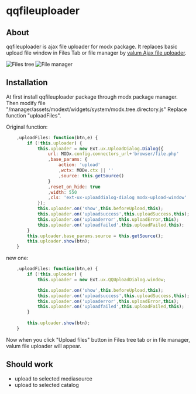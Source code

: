 qqfileuploader
==============
## About
qqfileuploader is ajax file uploader for modx package. It replaces basic upload file window in Files Tab or file manager  by [valum Ajax file uploader](http://valums-file-uploader.github.io/file-uploader/).

![Files tree](https://www.dropbox.com/s/pxd58yztqbymgiu/2014-03-03%2018_42_13-System%20Settings%20_%20MODX%20Revolution.png)
![File manager](https://www.dropbox.com/s/j1e86j9b7duu2lj/2014-03-03%2018_44_35-Editing_%20Home%20_%20MODX%20Revolution.png)
## Installation
At first install qqfileuploader package through modx package manager. Then modify file "/manager/assets/modext/widgets/system/modx.tree.directory.js"
Replace function "uploadFiles".

Original function:
```javascript
    ,uploadFiles: function(btn,e) {
        if (!this.uploader) {
            this.uploader = new Ext.ux.UploadDialog.Dialog({
                url: MODx.config.connectors_url+'browser/file.php'
                ,base_params: {
                    action: 'upload'
                    ,wctx: MODx.ctx || ''
                    ,source: this.getSource()
                }
                ,reset_on_hide: true
                ,width: 550
                ,cls: 'ext-ux-uploaddialog-dialog modx-upload-window'
            });
            this.uploader.on('show',this.beforeUpload,this);
            this.uploader.on('uploadsuccess',this.uploadSuccess,this);
            this.uploader.on('uploaderror',this.uploadError,this);
            this.uploader.on('uploadfailed',this.uploadFailed,this);
        }
        this.uploader.base_params.source = this.getSource();
        this.uploader.show(btn);
    }
```

new one:
```javascript
    ,uploadFiles: function(btn,e) {
        if (!this.uploader) {
            this.uploader = new Ext.ux.QQUploadDialog.window;

            this.uploader.on('show',this.beforeUpload,this);
            this.uploader.on('uploadsuccess',this.uploadSuccess,this);
            this.uploader.on('uploaderror',this.uploadError,this);
            this.uploader.on('uploadfailed',this.uploadFailed,this);
        }
        
        this.uploader.show(btn);
    }
```
Now when you click "Upload files" button in Files tree tab or in file manager, valum file uploader will appear.
## Should work
* upload to selected mediasource
* upload to selected catalog
